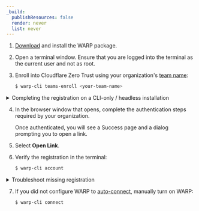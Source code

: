 ```yaml
---
_build:
  publishResources: false
  render: never
  list: never
---
```


1. [Download](https://pkg.cloudflareclient.com/) and install the WARP package.
2. Open a terminal window. Ensure that you are logged into the terminal as the current user and not as root.
3. Enroll into Cloudflare Zero Trust using your organization's [team name](/cloudflare-one/glossary/#team-name):

    ```sh
    $ warp-cli teams-enroll <your-team-name>
    ```

<details>
<summary>Completing the registration on a CLI-only / headless installation</summary>
<div>

To complete the registration for a headless client, manually copy the authentication token from the browser to the WARP client:

1. On the Success page, right-click and select **View Page Source**.
2. Find the HTML metadata tag that contains the token. For example, `<meta http-equiv="refresh" content"=0;url=com.cloudflare.warp://acmecorp.cloudflareaccess.com/auth?token=yeooilknmasdlfnlnsadfojDSFJndf_kjnasdf..." />`
3. Copy the URL field: `com.cloudflare.warp://<your-team-name>.cloudflareaccess.com/auth?token=<your-token>`
4. In the terminal, run the following command using the URL obtained in the previous step.
    ```sh
    $ warp-cli teams-enroll-token com.cloudflare.warp://<your-team-name>.cloudflareaccess.com/auth?token=<your-token>
    ```
5. This completes the headless configuration, and you can proceed to Step 6 below to verify the client is connected.

If you get an API error, then the token has expired. Generate a new one by refreshing the web page and quickly grab the new token from the page source.

</div>
</details>

4. In the browser window that opens, complete the authentication steps required by your organization.

    Once authenticated, you will see a Success page and a dialog prompting you to open a link.

5. Select **Open Link**. 

6. Verify the registration in the terminal:

    ```sh
    $ warp-cli account
    ```

<details>
<summary>Troubleshoot missing registration</summary>
<div>

The registration process may take a few minutes to complete. If the registration continues to be missing, then manually copy the authentication token from the browser to the WARP client:

1. On the Success page, right-click and select **View Page Source**.
2. Find the HTML metadata tag that contains the token. For example, `<meta http-equiv="refresh" content"=0;url=com.cloudflare.warp://acmecorp.cloudflareaccess.com/auth?token=yeooilknmasdlfnlnsadfojDSFJndf_kjnasdf..." />`
3. Copy the URL field: `com.cloudflare.warp://<your-team-name>.cloudflareaccess.com/auth?token=<your-token>`
4. In the terminal, run the following command using the URL obtained in the previous step.
    ```sh
    $ warp-cli teams-enroll-token com.cloudflare.warp://<your-team-name>.cloudflareaccess.com/auth?token=<your-token>
    ```
If you get an API error, then the token has expired. Generate a new one by refreshing the web page and quickly grab the new token from the page source.

</div>
</details>

7. If you did not configure WARP to [auto-connect](/cloudflare-one/connections/connect-devices/warp/configure-warp/warp-settings/#auto-connect), manually turn on WARP:

    ```sh
    $ warp-cli connect
    ```
